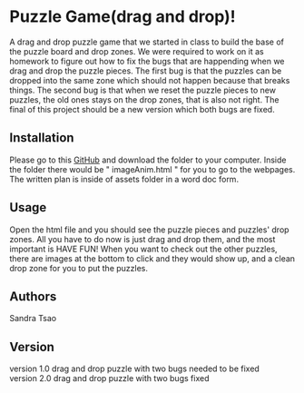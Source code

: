 # Puzzle Game(drag and drop)!

A drag and drop puzzle game that we started in class to build the base of the puzzle board and drop zones. We were required to work on it as homework to figure out how to fix the bugs that are happending when we drag and drop the puzzle pieces. The first bug is that the puzzles can be dropped into the same zone which should not happen because that breaks things. The second bug is that when we reset the puzzle pieces to new puzzles, the old ones stays on the drop zones, that is also not right. The final of this project should be a new version which both bugs are fixed.

## Installation
Please go to this [GitHub](https://github.com/SandraTsao/tsao_sandra_DandD) and download the folder to your computer. Inside the folder there would be " imageAnim.html " for you to go to the webpages. The written plan is inside of assets folder in a word doc form.

## Usage
Open the html file and you should see the puzzle pieces and puzzles' drop zones. All you have to do now is just drag and drop them, and the most important is HAVE FUN! When you want to check out the other puzzles, there are images at the bottom to click and they would show up, and a clean drop zone for you to put the puzzles.

## Authors
Sandra Tsao

## Version
version 1.0 drag and drop puzzle with two bugs needed to be fixed\
version 2.0 drag and drop puzzle with two bugs fixed